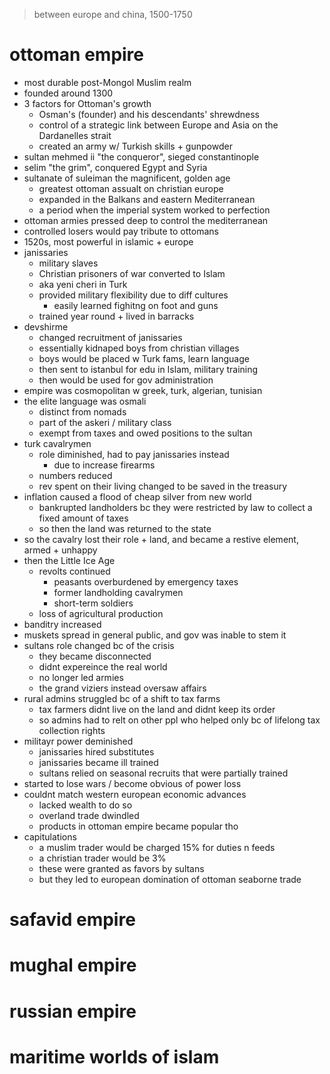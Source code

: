 > between europe and china, 1500-1750
# ottoman empire
* most durable post-Mongol Muslim realm
* founded around 1300
* 3 factors for Ottoman's growth
	* Osman's (founder) and his descendants' shrewdness
	* control of a strategic link between Europe and Asia on the Dardanelles strait
	* created an army w/ Turkish skills + gunpowder
* sultan mehmed ii "the conqueror", sieged constantinople
* selim "the grim", conquered Egypt and Syria
* sultanate of suleiman the magnificent, golden age
	* greatest ottoman assualt on christian europe
	* expanded in the Balkans and eastern Mediterranean
	* a period when the imperial system worked to perfection
* ottoman armies pressed deep to control the mediterranean
* controlled losers would pay tribute to ottomans
* 1520s, most powerful in islamic + europe
* janissaries
	* military slaves
	* Christian prisoners of war converted to Islam
	* aka yeni cheri in Turk
	* provided military flexibility due to diff cultures
		* easily learned fighitng on foot and guns
	* trained year round + lived in barracks
* devshirme
	* changed recruitment of janissaries
	* essentially kidnaped boys from christian villages
	* boys would be placed w Turk fams, learn language
	* then sent to istanbul for edu in Islam, military training
	* then would be used for gov administration
* empire was cosmopolitan w greek, turk, algerian, tunisian
* the elite language was osmali
	* distinct from nomads
	* part of the askeri / military class
	* exempt from taxes and owed positions to the sultan
* turk cavalrymen
	* role diminished, had to pay janissaries instead
		* due to increase firearms
	* numbers reduced
	* rev spent on their living changed to be saved in the treasury
* inflation caused a flood of cheap silver from new world
	* bankrupted landholders bc they were restricted by law to collect a fixed amount of taxes
	* so then the land was returned to the state
* so the cavalry lost their role + land, and became a restive element, armed + unhappy
* then the Little Ice Age
	* revolts continued
		* peasants overburdened by emergency taxes
		* former landholding cavalrymen
		* short-term soldiers
	* loss of agricultural production
* banditry increased
* muskets spread in general public, and gov was inable to stem it
* sultans role changed bc of the crisis
	* they became disconnected
	* didnt expereince the real world
	* no longer led armies
	* the grand viziers instead oversaw affairs
* rural admins struggled bc of a shift to tax farms
	* tax farmers didnt live on the land and didnt keep its order
	* so admins had to relt on other ppl who helped only bc of lifelong tax collection rights
* militayr power deminished
	* janissaries hired substitutes 
	* janissaries became ill trained
	* sultans relied on seasonal recruits that were partially trained
* started to lose wars / become obvious  of power loss
* couldnt match western european economic advances
	* lacked wealth to do so
	* overland trade dwindled
	* products in ottoman empire became popular tho
* capitulations
	* a muslim trader would be charged 15% for duties n feeds
	* a christian trader would be 3%
	* these were granted as favors by sultans
	* but they led to european domination of ottoman seaborne trade
# safavid empire
# mughal empire
# russian empire
# maritime worlds of islam